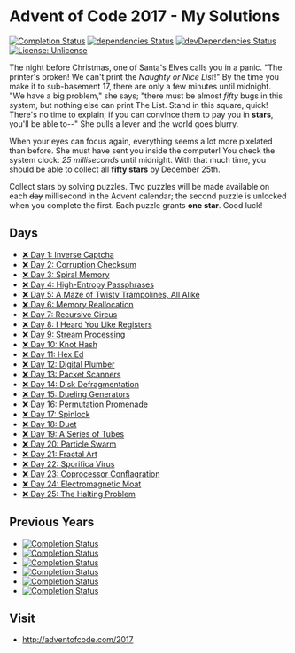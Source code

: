 # Advent of Code 2017 - My Solutions
[![Completion Status](https://img.shields.io/endpoint?url=https://raw.githubusercontent.com/staddi99/AdventOfCode/master/.github/badges/completion-2017.json)](https://github.com/staddi99/AdventOfCode/tree/main/2017)
[![dependencies Status](https://status.david-dm.org/gh/staddi99/AdventOfCode.svg)](https://david-dm.org/staddi99/AdventOfCode)
[![devDependencies Status](https://status.david-dm.org/gh/staddi99/AdventOfCode.svg?type=dev)](https://david-dm.org/staddi99/AdventOfCode?type=dev)
[![License: Unlicense](https://img.shields.io/github/license/staddi99/AdventOfCode)](https://raw.githubusercontent.com/staddi99/AdventOfCode/master/LICENSE)

The night before Christmas, one of Santa's Elves calls you in a panic. "The printer's broken! We can't print the _Naughty or Nice List_!" By the time you make it to sub-basement 17, there are only a few minutes until midnight. "We have a big problem," she says; "there must be almost _fifty_ bugs in this system, but nothing else can print The List. Stand in this square, quick! There's no time to explain; if you can convince them to pay you in **stars**, you'll be able to--" She pulls a lever and the world goes blurry.

When your eyes can focus again, everything seems a lot more pixelated than before. She must have sent you inside the computer! You check the system clock: _25 milliseconds_ until midnight. With that much time, you should be able to collect all **fifty stars** by December 25th.

Collect stars by solving puzzles. Two puzzles will be made available on each ~~day~~ millisecond in the Advent calendar; the second puzzle is unlocked when you complete the first. Each puzzle grants **one star**. Good luck!

## Days

*  [❌ Day 1: Inverse Captcha]()
*  [❌ Day 2: Corruption Checksum]()
*  [❌ Day 3: Spiral Memory]()
*  [❌ Day 4: High-Entropy Passphrases]()
*  [❌ Day 5: A Maze of Twisty Trampolines, All Alike]()
*  [❌ Day 6: Memory Reallocation]()
*  [❌ Day 7: Recursive Circus]()
*  [❌ Day 8: I Heard You Like Registers]()
*  [❌ Day 9: Stream Processing]()
*  [❌ Day 10: Knot Hash]()
*  [❌ Day 11: Hex Ed]()
*  [❌ Day 12: Digital Plumber]()
*  [❌ Day 13: Packet Scanners]()
*  [❌ Day 14: Disk Defragmentation]()
*  [❌ Day 15: Dueling Generators]()
*  [❌ Day 16: Permutation Promenade]()
*  [❌ Day 17: Spinlock]()
*  [❌ Day 18: Duet]()
*  [❌ Day 19: A Series of Tubes]()
*  [❌ Day 20: Particle Swarm]()
*  [❌ Day 21: Fractal Art]()
*  [❌ Day 22: Sporifica Virus]()
*  [❌ Day 23: Coprocessor Conflagration]()
*  [❌ Day 24: Electromagnetic Moat]()
*  [❌ Day 25: The Halting Problem]()

## Previous Years
*  [![Completion Status](https://img.shields.io/endpoint?url=https://raw.githubusercontent.com/staddi99/AdventOfCode/master/.github/badges/completion-2020.json&label=2020)](https://github.com/staddi99/AdventOfCode/tree/main/2020)
*  [![Completion Status](https://img.shields.io/endpoint?url=https://raw.githubusercontent.com/staddi99/AdventOfCode/master/.github/badges/completion-2019.json&label=2019)](https://github.com/staddi99/AdventOfCode/tree/main/2019)
*  [![Completion Status](https://img.shields.io/endpoint?url=https://raw.githubusercontent.com/staddi99/AdventOfCode/master/.github/badges/completion-2018.json&label=2018)](https://github.com/staddi99/AdventOfCode/tree/main/2018)
*  [![Completion Status](https://img.shields.io/endpoint?url=https://raw.githubusercontent.com/staddi99/AdventOfCode/master/.github/badges/completion-2017.json&label=2017)](https://github.com/staddi99/AdventOfCode/tree/main/2017)
*  [![Completion Status](https://img.shields.io/endpoint?url=https://raw.githubusercontent.com/staddi99/AdventOfCode/master/.github/badges/completion-2016.json&label=2016)](https://github.com/staddi99/AdventOfCode/tree/main/2016)
*  [![Completion Status](https://img.shields.io/endpoint?url=https://raw.githubusercontent.com/staddi99/AdventOfCode/master/.github/badges/completion-2015.json&label=2015)](https://github.com/staddi99/AdventOfCode/tree/main/2015)

## Visit
*  http://adventofcode.com/2017